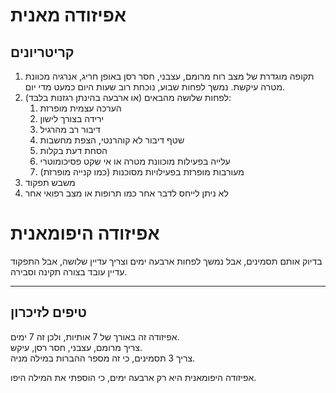 # אפיזודה מאנית
## קריטריונים
1. תקופה מוגדרת של מצב רוח מרומם, עצבני, חסר רסן באופן חריג, אנרגיה מכוונת מטרה עיקשת. נמשך לפחות שבוע, נוכחת רוב שעות היום כמעט מדי יום.
2. לפחות שלושה מהבאים (או ארבעה בהינתן רגזנות בלבד):
	1. הערכה עצמית מופרזת
	2. ירידה בצורך לישון
	3. דיבור רב מהרגיל
	4. שטף דיבור לא קוהרנטי, הצפת מחשבות
	5. הסחת דעת בקלות
	6. עלייה בפעילות מוכוונת מטרה או אי שקט פסיכומוטרי
	7. מעורבות מופרזת בפעילויות מסוכנות (כמו קנייה מופרזת)
3. משבש תפקוד
4. לא ניתן לייחס לדבר אחר כמו תרופות או מצב רפואי אחר

# אפיזודה היפומאנית
בדיוק אותם תסמינים, אבל נמשך לפחות ארבעה ימים וצריך עדיין שלושה, אבל התפקוד עדיין עובד בצורה תקינה וסבירה.


___
## טיפים לזיכרון
אפיזודה זה באורך של 7 אותיות, ולכן זה 7 ימים.  
צריך מרומם, עצבני, חסר רסן, עיקש.  
צריך 3 תסמינים, כי זה מספר ההברות במילה מניה.

אפיזודה היפומאנית היא רק ארבעה ימים, כי הוספתי את המילה היפו.